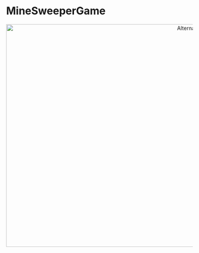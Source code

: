 # MineSweeperGame

<div align="center">
<a align="center"  href="https://user-images.githubusercontent.com/77582858/215283515-69605396-9e40-4483-b01d-be4abb2f299c.mp4" title="Link Title">

<img src="https://user-images.githubusercontent.com/77582858/215283334-340e3f36-3775-4dfd-acf6-440f7097f2e0.gif" alt="Alternate Text" width="1000" height="600"/>

</a>

</div>
